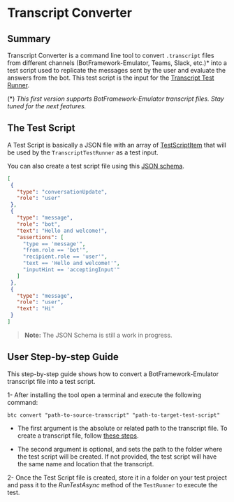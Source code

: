 # Transcript Converter

## Summary

Transcript Converter is a command line tool to convert `.transcript` files from different channels (BotFramework-Emulator, Teams, Slack, etc.)* into a test script used to replicate the messages sent by the user and evaluate the answers from the bot.
This test script is the input for the [Transcript Test Runner](../TranscriptTestRunner/TranscriptTestRunner.csproj).

(*) _This first version supports BotFramework-Emulator transcript files. Stay tuned for the next features._

## The Test Script
A Test Script is basically a JSON file with an array of [TestScriptItem](TestScriptItem.cs) that will be used by the `TranscriptTestRunner` as a test input.

You can also create a test script file using this [JSON schema](../TranscriptTestRunner/testscript.schema).
```json
[
 {
   "type": "conversationUpdate",
   "role": "user"
 },
 {
   "type": "message",
   "role": "bot",
   "text": "Hello and welcome!",
   "assertions": [
     "type == 'message'",
     "from.role == 'bot'",
     "recipient.role == 'user'",
     "text == 'Hello and welcome!'",
     "inputHint == 'acceptingInput'"
   ]
 },
 {
   "type": "message",
   "role": "user",
   "text": "Hi"
 }
]
```
> **Note:** The JSON Schema is still a work in progress.

## User Step-by-step Guide
This step-by-step guide shows how to convert a BotFramework-Emulator transcript file into a test script.

1- After installing the tool open a terminal and execute the following command:

```
btc convert "path-to-source-transcript" "path-to-target-test-script"
```
- The first argument is the absolute or related path to the transcript file.
To create a transcript file, follow [these steps](https://docs.microsoft.com/en-us/azure/bot-service/bot-builder-debug-transcript?view=azure-bot-service-4.0#creatingstoring-a-bot-transcript-file).

- The second argument is optional, and sets the path to the folder where the test script will be created. If not provided, the test script will have the same name and location that the transcript.

2- Once the Test Script file is created, store it in a folder on your test project and pass it to the _RunTestAsync_ method of the `TestRunner` to execute the test.


